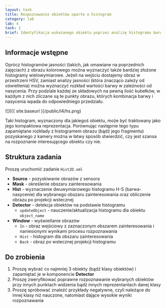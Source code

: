 ```yaml
---
layout: task
title: Rozpoznawanie obiektów oparte o histogram
category: lab
lab: 4
task: 1
brief: Identyfikacja wskazanego obiektu poprzez analizę histogramu barwnego (barwa-nasycenie).
---
```


## Informacje wstępne

Oprócz histogramów jasności (takich, jak omawiane na poprzednich zajęciach)
z obrazu kolorowego można wyznaczyć także bardziej złożone histogramy wielowymiarowe.
Jeżeli na wejściu dostajemy obraz w przestrzeni HSV, zamiast analizy jasności
(która znacząco zależy od oświetlenia) można wyznaczyć rozkład wartości
barwy w zależności od nasycenia.
Przy podziale każdej ze składowych na pewną ilość kubełków, w każdym z nich zliczane
są te punkty obrazu, których kombinacja barwy i nasycenia wpada do odpowiedniego przedziału.

![]({{ site.baseurl }}/public/l4/hs.png)

Taki histogram, wyznaczony dla jakiegoś obiektu, może być traktowany jako jego
kompaktowa reprezentacja. Porównując następnie tego typu zapamiętane rozkłady
z histogramem obrazu (bądź jego fragmentu) pozyskanego z kamery można w łatwy 
sposób stwierdzić, czy jest szansa na rozpoznanie interesującego obiektu czy nie.

## Struktura zadania

Proszę uruchomić zadanie `Hist2D.xml`

   * **Source** - pozyskiwanie obrazów z sensora
   * **Mask** - określenie obszaru zainteresowania
   * **Hist** - wyznaczenie dwuwymiarowego histogramu H-S (barwa-nasycenie) 
                dla wybranego obszaru zainteresowania oraz obliczenie obrazu
                po projekcji wstecznej
   * **Detector** - detekcja obiektów na podstawie histogramu
      * `updateObject` - nauczenie/aktualizacja histogramu dla obiektu `object_name`
   * **Window** - wyświetlanie obrazów
      * `In` - obraz wejściowy z zaznaczonym obszarem zainteresowania i naniesionymi
               wynikami procesu rozpoznawania
      * `Hist` - histogram dla obszaru zainteresowania
      * `Back` - obraz po wstecznej projekcji histogramu

## Do zrobienia

1. Proszę wybrać co najmniej 3 obiekty (bądź klasy obiektów) i zapamiętać
   je w komponencie **Detector**
2. Proszę zweryfikować poprawne rozpoznawanie wybranych obiektów przy innych
   punktach widzenia bądź innych reprezentantach danej klasy
3. Proszę spróbować znaleźć przykłady negatywne, czyli należące do innej klasy
   niż nauczone, natomiast dające wysokie wyniki rozpoznawania



